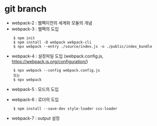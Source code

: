 # git branch
- webpack-2 : 웹팩이전의 세계와 모듈의 개념
- webpack-3 : 웹팩의 도입
```
    $ npm init
    $ npm install -D webpack webpack-cli
    $ npx webpack --entry ./source/index.js -o ./public/index_bundle
```

- webpack-4 : 설정파일 도입 (webpack.config.js, https://webpack.js.org/configuration/)
```
    $ npx webpack --config webpack.config.js 
    또는
    $ npx webpack
```

- webpack-5 : 모드의 도입

- webpack-6 : 로더의 도입
```
    $ npm install --save-dev style-loader css-loader
```

- webpack-7 : output 설정